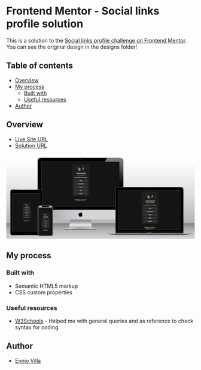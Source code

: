 # Frontend Mentor - Social links profile solution

This is a solution to the [Social links profile challenge on Frontend Mentor](https://www.frontendmentor.io/challenges/social-links-profile-UG32l9m6dQ). You can see the original design in the designs folder!

## Table of contents

- [Overview](#overview)
- [My process](#my-process)
  - [Built with](#built-with)
  - [Useful resources](#useful-resources)
- [Author](#author)

## Overview

- [Live Site URL](https://enniovilla.github.io/recipe-page/)
- [Solution URL](https://www.frontendmentor.io/solutions/social-links-profile-rZmvOvHvRW)

![MyProject](./documentation/screenshot.png)

## My process

### Built with

- Semantic HTML5 markup
- CSS custom properties

### Useful resources

- [W3Schools](https://www.w3schools.com/) - Helped me with general queries and as reference to check syntax for coding.

## Author

- [Ennio Villa](https://github.com/enniovilla)
